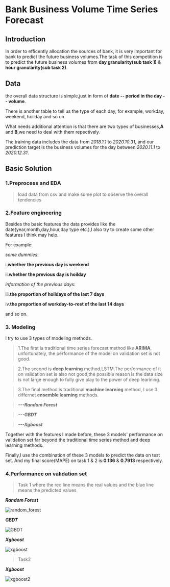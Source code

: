 # Bank Business Volume Time Series Forecast

## Introduction
In order to efficently allocation the sources of bank, it is very important for bank to predict the future business volumes.The task of this competition is to predict the future business volumes from **day granularity(sub task 1)** & **hour granularity(sub task 2)**.

## Data
the overall data structure is simple,just in form of **date -- period in the day -- volume**. 

There is another table to tell us the type of each day, for example, workday, weekend, hoilday and so on.

What needs additional attention is that there are two types of businesses,**A** and **B**,we need to deal with them repectively.

The training data includes the data from *2018.1.1* to *2020.10.31*, and our prediction target is the business volumes for the day between *2020.11.1* to *2020.12.31*.

## Basic Solution

### 1.Preprocess and EDA
>load data from csv and make some plot to observe the overall tendencies

### 2.Feature engineering
Besides the basic features the data provides like the date(year,month,day,hour,day type etc.),I also try to create some other features I think may help.

For example:

*some dummies*:
  
  i.**whether the previous day is weekend**
  
  ii.**whether the previous day is hoilday**

*information of the previous days*:

  iii.**the proportion of hoildays of the last 7 days**

  iv.**the proportion of workday-to-rest of the last 14 days**

  and so on.

### 3. Modeling
I try to use 3 types of modeling methods.

>1.The first is traditional time series forecast method like **ARIMA**, unfortunately, the performance of the model on validation set is not good.

>2.The second is **deep learning** method,LSTM.The performance of it on validation set is also not good,the possible reason is the data size is not large enough to fully give play to the power of deep learining.

>3.The final method is traditional **machine learning** method, I use 3 differnet **ensemble learning** methods.

>***---Random Forest*** 

>***---GBDT***

>***---Xgboost***

Together with the features I made before, these 3 models' performance on validation set far beyond the traditional time series method and deep learning methods.

Finally,I use the combination of these 3 models to predict the data on test set. And my final score(MAPE) on task 1 & 2 is:**0.136** & **0.7913** respectively.

### 4.Performance on validation set
>Task 1 where the red line means the real values and the blue line means the predicted values

***Random Forest***

![random_forest](https://github.com/frankhjh/Fintech_TS_Forecast/blob/main/img/Random_Forest.png)

***GBDT***

![GBDT](https://github.com/frankhjh/Fintech_TS_Forecast/blob/main/img/GBDT.png)

***Xgboost***

![xgboost](https://github.com/frankhjh/Fintech_TS_Forecast/blob/main/img/Xgboost1.png)

>Task2 

***Xgboost***

![xgboost2](https://github.com/frankhjh/Fintech_TS_Forecast/blob/main/img/Xgboost2.png)



